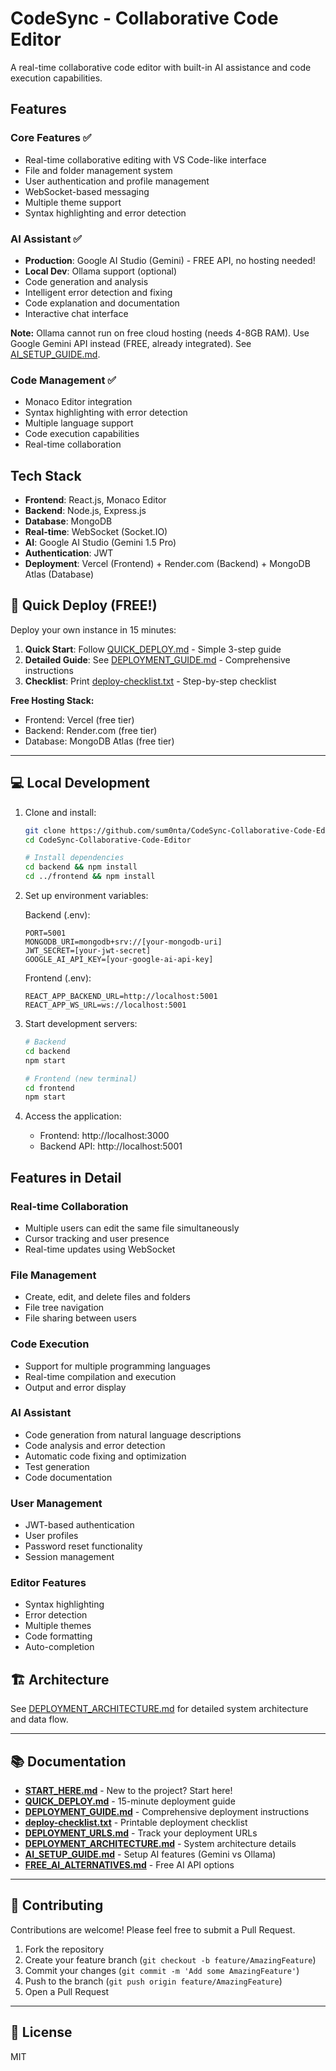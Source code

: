 # CodeSync - Collaborative Code Editor

A real-time collaborative code editor with built-in AI assistance and code execution capabilities.

## Features

### Core Features ✅
- Real-time collaborative editing with VS Code-like interface
- File and folder management system
- User authentication and profile management
- WebSocket-based messaging
- Multiple theme support
- Syntax highlighting and error detection

### AI Assistant ✅
- **Production**: Google AI Studio (Gemini) - FREE API, no hosting needed!
- **Local Dev**: Ollama support (optional)
- Code generation and analysis
- Intelligent error detection and fixing
- Code explanation and documentation
- Interactive chat interface

**Note:** Ollama cannot run on free cloud hosting (needs 4-8GB RAM). Use Google Gemini API instead (FREE, already integrated). See [AI_SETUP_GUIDE.md](./AI_SETUP_GUIDE.md).

### Code Management ✅
- Monaco Editor integration
- Syntax highlighting with error detection
- Multiple language support
- Code execution capabilities
- Real-time collaboration

## Tech Stack

- **Frontend**: React.js, Monaco Editor
- **Backend**: Node.js, Express.js
- **Database**: MongoDB
- **Real-time**: WebSocket (Socket.IO)
- **AI**: Google AI Studio (Gemini 1.5 Pro)
- **Authentication**: JWT
- **Deployment**: Vercel (Frontend) + Render.com (Backend) + MongoDB Atlas (Database)

## 🚀 Quick Deploy (FREE!)

Deploy your own instance in 15 minutes:

1. **Quick Start**: Follow [QUICK_DEPLOY.md](./QUICK_DEPLOY.md) - Simple 3-step guide
2. **Detailed Guide**: See [DEPLOYMENT_GUIDE.md](./DEPLOYMENT_GUIDE.md) - Comprehensive instructions
3. **Checklist**: Print [deploy-checklist.txt](./deploy-checklist.txt) - Step-by-step checklist

**Free Hosting Stack:**
- Frontend: Vercel (free tier)
- Backend: Render.com (free tier)
- Database: MongoDB Atlas (free tier)

---

## 💻 Local Development

1. Clone and install:
   ```bash
   git clone https://github.com/sum0nta/CodeSync-Collaborative-Code-Editor.git
   cd CodeSync-Collaborative-Code-Editor
   
   # Install dependencies
   cd backend && npm install
   cd ../frontend && npm install
   ```

2. Set up environment variables:

   Backend (.env):
   ```
   PORT=5001
   MONGODB_URI=mongodb+srv://[your-mongodb-uri]
   JWT_SECRET=[your-jwt-secret]
   GOOGLE_AI_API_KEY=[your-google-ai-api-key]
   ```

   Frontend (.env):
   ```
   REACT_APP_BACKEND_URL=http://localhost:5001
   REACT_APP_WS_URL=ws://localhost:5001
   ```

3. Start development servers:
   ```bash
   # Backend
   cd backend
   npm start

   # Frontend (new terminal)
   cd frontend
   npm start
   ```

4. Access the application:
   - Frontend: http://localhost:3000
   - Backend API: http://localhost:5001

## Features in Detail

### Real-time Collaboration
- Multiple users can edit the same file simultaneously
- Cursor tracking and user presence
- Real-time updates using WebSocket

### File Management
- Create, edit, and delete files and folders
- File tree navigation
- File sharing between users

### Code Execution
- Support for multiple programming languages
- Real-time compilation and execution
- Output and error display

### AI Assistant
- Code generation from natural language descriptions
- Code analysis and error detection
- Automatic code fixing and optimization
- Test generation
- Code documentation

### User Management
- JWT-based authentication
- User profiles
- Password reset functionality
- Session management

### Editor Features
- Syntax highlighting
- Error detection
- Multiple themes
- Code formatting
- Auto-completion

## 🏗️ Architecture

See [DEPLOYMENT_ARCHITECTURE.md](./DEPLOYMENT_ARCHITECTURE.md) for detailed system architecture and data flow.

---

## 📚 Documentation

- **[START_HERE.md](./START_HERE.md)** - New to the project? Start here!
- **[QUICK_DEPLOY.md](./QUICK_DEPLOY.md)** - 15-minute deployment guide
- **[DEPLOYMENT_GUIDE.md](./DEPLOYMENT_GUIDE.md)** - Comprehensive deployment instructions
- **[deploy-checklist.txt](./deploy-checklist.txt)** - Printable deployment checklist
- **[DEPLOYMENT_URLS.md](./DEPLOYMENT_URLS.md)** - Track your deployment URLs
- **[DEPLOYMENT_ARCHITECTURE.md](./DEPLOYMENT_ARCHITECTURE.md)** - System architecture details
- **[AI_SETUP_GUIDE.md](./AI_SETUP_GUIDE.md)** - Setup AI features (Gemini vs Ollama)
- **[FREE_AI_ALTERNATIVES.md](./FREE_AI_ALTERNATIVES.md)** - Free AI API options

---

## 🤝 Contributing

Contributions are welcome! Please feel free to submit a Pull Request.

1. Fork the repository
2. Create your feature branch (`git checkout -b feature/AmazingFeature`)
3. Commit your changes (`git commit -m 'Add some AmazingFeature'`)
4. Push to the branch (`git push origin feature/AmazingFeature`)
5. Open a Pull Request

---

## 📄 License

MIT

